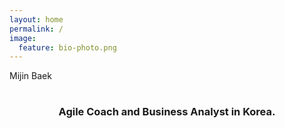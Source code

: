 ```yaml
---
layout: home
permalink: /
image:
  feature: bio-photo.png
---
```

<div class="page-lead-content">
  <hh1 align="center">Mijin Baek</hh1>
  <h1 align="center"> </h1>
  <h3 align="center">Agile Coach and Business Analyst in Korea.</h3>
</div>

<!-- <div class="tiles">

<div class="tile">
  <h2 class="post-title">Maker</h2>
  <p class="post-excerpt">I'm a Maker in Korea and this site is my portfolio. :)</p>
</div>

<div class="tile">
    <h2 class="post-title">Agile Coach</h2>
  <p class="post-excerpt">I'm interested in Scrum and Kanban. Also, I had translated a <a href="http://www.scrumguides.org/docs/scrumguide/v1/Scrum-Guide-KR.pdf#zoom=100"> Scrum Guide</a> to Korean in 2013. </p>
</div>

<div class="tile">
  <h2 class="post-title">Agile Coach</h2>
  <p class="post-excerpt">I'm interested in Scrum and Kanban. Also, I had translated a <a href="http://www.scrumguides.org/docs/scrumguide/v1/Scrum-Guide-KR.pdf#zoom=100"> Scrum Guide</a> to Korean in 2013. </p>
</div>

<div class="tile">
  <h2 class="post-title">Handcrafting</h2>
  <p class="post-excerpt">I love to make all handcrafting things. The first product of BANGLAB is fabulous candles!! You can choose <a href="http://www.banglab.com/soy/fragrance-for-candles/">fragrance</a> and size. </p>
</div>

</div>
 -->

